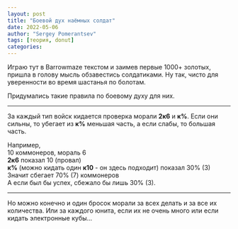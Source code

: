 ```yaml
---
layout: post
title: "Боевой дух наёмных солдат"
date: 2022-05-06
author: "Sergey Pomerantsev"
tags: [теория, donut]
categories:
---
```


Играю тут в Barrowmaze текстом и заимев первые 1000+ золотых, пришла в голову мысль обзавестись солдатиками. Ну так, чисто для уверенности во время шастанья по болотам.

Придумались такие правила по боевому духу для них.

---

За каждый тип войск кидается проверка морали **2к6** и **к%**.
Если они сильны, то убегает из **к%** меньшая часть, а если слабы, то большая часть.

Например,  
10 коммонеров, мораль 6  
**2к6** показал 10 (провал)  
**к%** (можно кидать один **к10** - он здесь подходит) показал 30% (3)  
Значит сбегает 70% (7) коммонеров  
А если был бы успех, сбежало бы лишь 30% (3).

---

Но можно конечно и один бросок морали за всех делать и за все их количества. Или за каждого юнита, если их не очень много или если кидать электронные кубы...
